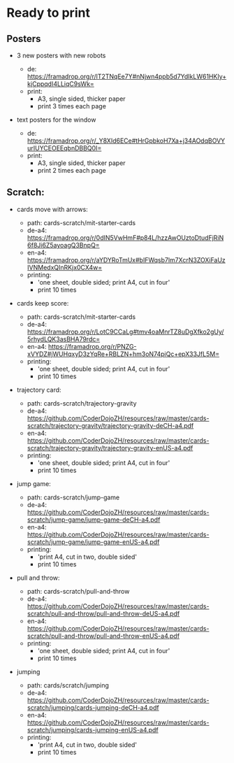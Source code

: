 # Ready to print

## Posters

- 3 new posters with new robots
  - de: <https://framadrop.org/r/lT2TNqEe7Y#nNjwn4ppb5d7YdIkLW61HKIy+kjCppqdI4LLiqC9sWk=>
  - print: 
    - A3, single sided, thicker paper
    - print 3 times each page


- text posters for the window
  - de: <https://framadrop.org/r/_Y8XId6ECe#tHrGpbkoH7Xa+j34AOdqBOVYurIUYCEOEEqbnDBBQ0I=>
  - print: 
    - A3, single sided, thicker paper
    - print 2 times each page   

## Scratch:

- cards move with arrows:
  - path: cards-scratch/mit-starter-cards
  - de-a4: <https://framadrop.org/r/0dIN5VwHmF#p84L/hzzAwOUztoDtudFjRiN6f8Ji6Z5ayoagQ3BnpQ=>
  - en-a4: <https://framadrop.org/r/aYDYRoTmUx#bIFWqsb7lm7XcrN3ZOXiFaUzIVNMedxQInRKjx0CX4w=>
  - printing:
    - 'one sheet, double sided; print A4, cut in four'
    - print 10 times
    
- cards keep score:
  - path: cards-scratch/mit-starter-cards
  - de-a4: <https://framadrop.org/r/LotC9CCaLg#tmv4oaMnrTZ8uDgXfko2gUy/5rhydLQK3asBHA79rdc=>
  - en-a4: <https://framadrop.org/r/PNZG-xVYDZ#jWUHqxyD3zYqRe+RBLZN+hm3oN74piQc+epX33JfL5M=>
  - printing:
    - 'one sheet, double sided; print A4, cut in four'
    - print 10 times
    
- trajectory card:
  - path: cards-scratch/trajectory-gravity
  - de-a4: <https://github.com/CoderDojoZH/resources/raw/master/cards-scratch/trajectory-gravity/trajectory-gravity-deCH-a4.pdf>
  - en-a4: <https://github.com/CoderDojoZH/resources/raw/master/cards-scratch/trajectory-gravity/trajectory-gravity-enUS-a4.pdf>
  - printing:
    - 'one sheet, double sided; print A4, cut in four'
    - print 10 times    
    
- jump game:
  - path: cards-scratch/jump-game
  - de-a4: <https://github.com/CoderDojoZH/resources/raw/master/cards-scratch/jump-game/jump-game-deCH-a4.pdf>
  - en-a4: <https://github.com/CoderDojoZH/resources/raw/master/cards-scratch/jump-game/jump-game-enUS-a4.pdf>
  - printing:
    - 'print A4, cut in two, double sided'
    - print 10 times
    
- pull and throw:
  - path: cards-scratch/pull-and-throw
  - de-a4: <https://github.com/CoderDojoZH/resources/raw/master/cards-scratch/pull-and-throw/pull-and-throw-deUS-a4.pdf>
  - en-a4: <https://github.com/CoderDojoZH/resources/raw/master/cards-scratch/pull-and-throw/pull-and-throw-enUS-a4.pdf>
  - printing:
    - 'one sheet, double sided; print A4, cut in four'
    - print 10 times  

- jumping
  - path: cards/scratch/jumping
  - de-a4: <https://github.com/CoderDojoZH/resources/raw/master/cards-scratch/jumping/cards-jumping-deCH-a4.pdf>
  - en-a4: <https://github.com/CoderDojoZH/resources/raw/master/cards-scratch/jumping/cards-jumping-enUS-a4.pdf>
  - printing:
    - 'print A4, cut in two, double sided'
    - print 10 times
